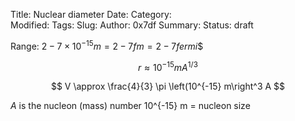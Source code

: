 Title: Nuclear diameter
Date: 
Category:  
Modified: 
Tags: 
Slug: 
Author: 0x7df
Summary: 
Status: draft

Range: $2 - 7 \times 10^{-15} m = 2 - 7 fm = 2 - 7 fermi$$

$$ r \approx 10^{-15} m A^{1/3} $$

$$ V \approx \frac{4}{3} \pi \left(10^{-15} m\right^3 A $$

$A$ is the nucleon (mass) number
10^{-15} m = nucleon size

